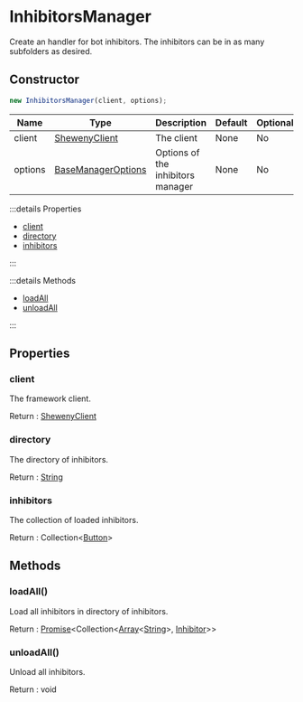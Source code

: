 # InhibitorsManager

Create an handler for bot inhibitors. The inhibitors can be in as many subfolders as desired.

## Constructor

```js
new InhibitorsManager(client, options);
```

| Name    | Type                                                                  | Description                       | Default | Optional |
| ------- | --------------------------------------------------------------------- | --------------------------------- | ------- | -------- |
| client  | [ShewenyClient](./ShewenyClient.md)                                   | The client                        | None    | No       |
| options | [BaseManagerOptions](../typedef/ManagerOptions.md#basemanageroptions) | Options of the inhibitors manager | None    | No       |

:::details Properties

- [client](#client)
- [directory](#directory)
- [inhibitors](#inhibitors)

:::

:::details Methods

- [loadAll](#loadall)
- [unloadAll](#unloadall)

:::

## Properties

### client

The framework client.

Return : [ShewenyClient](../client/ShewenyClient.md)

### directory

The directory of inhibitors.

Return : [String](https://developer.mozilla.org/en-US/docs/Web/JavaScript/Reference/Global_Objects/String)

### inhibitors

The collection of loaded inhibitors.

Return : Collection<[Button](../structures/Button.md)>

## Methods

### loadAll()

Load all inhibitors in directory of inhibitors.

Return : [Promise](https://developer.mozilla.org/docs/Web/JavaScript/Reference/Global_Objects/Promise)\<Collection\<[Array](https://developer.mozilla.org/docs/Web/JavaScript/Reference/Global_Objects/Array)\<[String](https://developer.mozilla.org/docs/Web/JavaScript/Reference/Global_Objects/String)>, [Inhibitor](../structures/Inhibitor.md)>>

### unloadAll()

Unload all inhibitors.

Return : void
